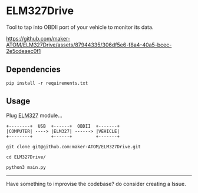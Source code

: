 # ELM327Drive

Tool to tap into OBDII port of your vehicle to monitor its data.

https://github.com/maker-ATOM/ELM327Drive/assets/87944335/306df5e6-f8a4-40a5-bcec-2e5cdeaec0f1

## Dependencies

```
pip install -r requirements.txt
```

## Usage

Plug [ELM327](https://www.elm327.com/) module...

```
+--------+  USB  +------+  OBDII  +-------+ 
|COMPUTER| ----> |ELM327| ------> |VEHICLE|
+--------+       +------+         +-------+
```

```
git clone git@github.com:maker-ATOM/ELM327Drive.git

cd ELM327Drive/

python3 main.py
```
---

Have something to improvise the codebase? do consider creating a Issue.
